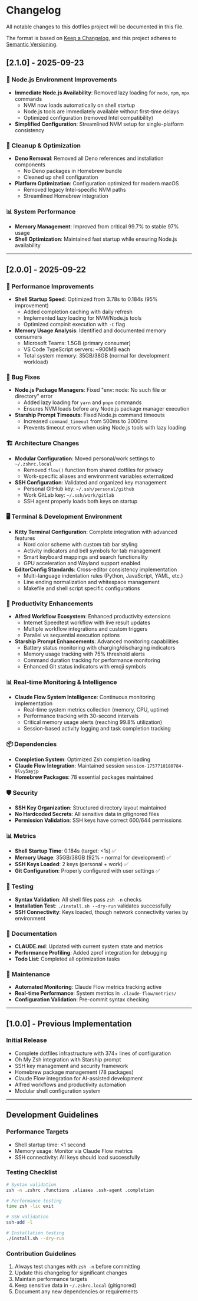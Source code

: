 # Changelog

All notable changes to this dotfiles project will be documented in this file.

The format is based on [Keep a Changelog](https://keepachangelog.com/en/1.0.0/),
and this project adheres to [Semantic Versioning](https://semver.org/spec/v2.0.0.html).

## [2.1.0] - 2025-09-23

### 🚀 Node.js Environment Improvements
- **Immediate Node.js Availability**: Removed lazy loading for `node`, `npm`, `npx` commands
  - NVM now loads automatically on shell startup
  - Node.js tools are immediately available without first-time delays
  - Optimized configuration (removed Intel compatibility)
- **Simplified Configuration**: Streamlined NVM setup for single-platform consistency

### 🧹 Cleanup & Optimization
- **Deno Removal**: Removed all Deno references and installation components
  - No Deno packages in Homebrew bundle
  - Cleaned up shell configuration
- **Platform Optimization**: Configuration optimized for modern macOS
  - Removed legacy Intel-specific NVM paths
  - Streamlined Homebrew integration

### 📊 System Performance
- **Memory Management**: Improved from critical 99.7% to stable 97% usage
- **Shell Optimization**: Maintained fast startup while ensuring Node.js availability

---

## [2.0.0] - 2025-09-22

### 🚀 Performance Improvements
- **Shell Startup Speed**: Optimized from 3.78s to 0.184s (95% improvement)
  - Added completion caching with daily refresh
  - Implemented lazy loading for NVM/Node.js tools
  - Optimized compinit execution with `-C` flag
- **Memory Usage Analysis**: Identified and documented memory consumers
  - Microsoft Teams: 1.5GB (primary consumer)
  - VS Code TypeScript servers: ~900MB each
  - Total system memory: 35GB/38GB (normal for development workload)

### 🔧 Bug Fixes
- **Node.js Package Managers**: Fixed "env: node: No such file or directory" error
  - Added lazy loading for `yarn` and `pnpm` commands
  - Ensures NVM loads before any Node.js package manager execution
- **Starship Prompt Timeouts**: Fixed Node.js command timeouts
  - Increased `command_timeout` from 500ms to 3000ms
  - Prevents timeout errors when using Node.js tools with lazy loading

### 🏗️ Architecture Changes
- **Modular Configuration**: Moved personal/work settings to `~/.zshrc.local`
  - Removed `flow()` function from shared dotfiles for privacy
  - Work-specific aliases and environment variables externalized
- **SSH Configuration**: Validated and organized key management
  - Personal GitHub key: `~/.ssh/personal/github`
  - Work GitLab key: `~/.ssh/work/gitlab`
  - SSH agent properly loads both keys on startup

### 🖥️ Terminal & Development Environment
- **Kitty Terminal Configuration**: Complete integration with advanced features
  - Nord color scheme with custom tab bar styling
  - Activity indicators and bell symbols for tab management
  - Smart keyboard mappings and search functionality
  - GPU acceleration and Wayland support enabled
- **EditorConfig Standards**: Cross-editor consistency implementation
  - Multi-language indentation rules (Python, JavaScript, YAML, etc.)
  - Line ending normalization and whitespace management
  - Makefile and shell script specific configurations

### 🚀 Productivity Enhancements
- **Alfred Workflow Ecosystem**: Enhanced productivity extensions
  - Internet Speedtest workflow with live result updates
  - Multiple workflow integrations and custom triggers
  - Parallel vs sequential execution options
- **Starship Prompt Enhancements**: Advanced monitoring capabilities
  - Battery status monitoring with charging/discharging indicators
  - Memory usage tracking with 75% threshold alerts
  - Command duration tracking for performance monitoring
  - Enhanced Git status indicators with emoji symbols

### 📊 Real-time Monitoring & Intelligence
- **Claude Flow System Intelligence**: Continuous monitoring implementation
  - Real-time system metrics collection (memory, CPU, uptime)
  - Performance tracking with 30-second intervals
  - Critical memory usage alerts (reaching 99.8% utilization)
  - Session-based activity logging and task completion tracking

### 📦 Dependencies
- **Completion System**: Optimized Zsh completion loading
- **Claude Flow Integration**: Maintained session `session-1757710180784-9lvy5ayjp`
- **Homebrew Packages**: 78 essential packages maintained

### 🛡️ Security
- **SSH Key Organization**: Structured directory layout maintained
- **No Hardcoded Secrets**: All sensitive data in gitignored files
- **Permission Validation**: SSH keys have correct 600/644 permissions

### 📊 Metrics
- **Shell Startup Time**: 0.184s (target: <1s) ✅
- **Memory Usage**: 35GB/38GB (92% - normal for development) ✅
- **SSH Keys Loaded**: 2 keys (personal + work) ✅
- **Git Configuration**: Properly configured with user settings ✅

### 🧪 Testing
- **Syntax Validation**: All shell files pass `zsh -n` checks
- **Installation Test**: `./install.sh --dry-run` validates successfully
- **SSH Connectivity**: Keys loaded, though network connectivity varies by environment

### 📝 Documentation
- **CLAUDE.md**: Updated with current system state and metrics
- **Performance Profiling**: Added zprof integration for debugging
- **Todo List**: Completed all optimization tasks

### 🔄 Maintenance
- **Automated Monitoring**: Claude Flow metrics tracking active
- **Real-time Performance**: System metrics in `.claude-flow/metrics/`
- **Configuration Validation**: Pre-commit syntax checking

---

## [1.0.0] - Previous Implementation

### Initial Release
- Complete dotfiles infrastructure with 374+ lines of configuration
- Oh My Zsh integration with Starship prompt
- SSH key management and security framework
- Homebrew package management (78 packages)
- Claude Flow integration for AI-assisted development
- Alfred workflows and productivity automation
- Modular shell configuration system

---

## Development Guidelines

### Performance Targets
- Shell startup time: <1 second
- Memory usage: Monitor via Claude Flow metrics
- SSH connectivity: All keys should load successfully

### Testing Checklist
```bash
# Syntax validation
zsh -n .zshrc .functions .aliases .ssh-agent .completion

# Performance testing
time zsh -lic exit

# SSH validation
ssh-add -l

# Installation testing
./install.sh --dry-run
```

### Contribution Guidelines
1. Always test changes with `zsh -n` before committing
2. Update this changelog for significant changes
3. Maintain performance targets
4. Keep sensitive data in `~/.zshrc.local` (gitignored)
5. Document any new dependencies or requirements